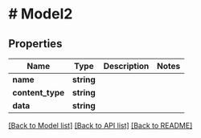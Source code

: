 # # Model2

## Properties

Name | Type | Description | Notes
------------ | ------------- | ------------- | -------------
**name** | **string** |  |
**content_type** | **string** |  |
**data** | **string** |  |

[[Back to Model list]](../../README.md#models) [[Back to API list]](../../README.md#endpoints) [[Back to README]](../../README.md)
